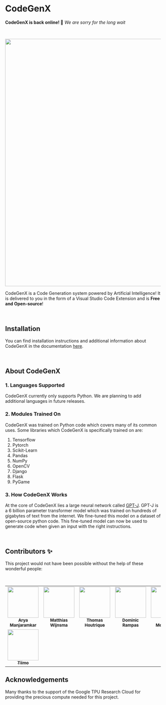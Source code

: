 # CodeGenX

**CodeGenX is back online! 🎉**
_We are sorry for the long wait_

<br/>

<!-- <img src="assets/hero-image.png" alt="CodeGenX Logo"> -->

<p align="center">
<img src="CodeGenX_demo.gif" width="800"/>
</p>

CodeGenX is a Code Generation system powered by Artificial Intelligence! It is delivered to you in the form of a Visual Studio Code Extension and is **Free and Open-source**! 

<br/>

## Installation

You can find installation instructions and additional information about CodeGenX in the documentation [here](https://docs.deepgenx.com).

<br/>

## About CodeGenX

### 1. Languages Supported

CodeGenX currently only supports Python. We are planning to add additional languages in future releases.

### 2. Modules Trained On

CodeGenX was trained on Python code which covers many of its common uses. Some libraries which CodeGenX is specifically trained on are:

1. Tensorflow
2. Pytorch
3. Scikit-Learn
4. Pandas
5. NumPy
6. OpenCV
7. Django
8. Flask
9. PyGame

### 3. How CodeGenX Works

At the core of CodeGenX lies a large neural network called [GPT-J](https://github.com/kingoflolz/mesh-transformer-jax). GPT-J is a 6 billion parameter transformer model which was trained on hundreds of gigabytes of text from the internet. We fine-tuned this model on a dataset of open-source python code. This fine-tuned model can now be used to generate code when given an input with the right instructions.

<br/>

## Contributors ✨

This project would not have been possible without the help of these wonderful people:

<br/>

<table>
  <tr>
    <td align="center"><a href="https://github.com/Aryagm"><img src="https://avatars.githubusercontent.com/u/80019072?v=4" width="100px;" alt=""/><br /><sub><b>Arya Manjaramkar</b></sub></a></td>
    <td align="center"><a href="https://github.com/Matthias1590"><img src="https://avatars.githubusercontent.com/u/48327140?v=4" width="100px;" alt=""/><br /><sub><b>Matthias Wijnsma</b></sub></a><br /></td>
    <td align="center"><a href="https://github.com/ThomasHoutrique"><img src="https://avatars.githubusercontent.com/u/30757539?v=4" width="100px;" alt=""/><br /><sub><b>Thomas Houtrique</b></sub></a><br /></td>
    <td align="center"><a href="https://github.com/dome272"><img src="https://avatars.githubusercontent.com/u/61938694?v=4" width="100px;" alt=""/><br /><sub><b>Dominic Rampas</b></sub></td>
    <td align="center"><a href="https://github.com/LelouBil"><img src="https://avatars.githubusercontent.com/u/13931833?v=4" width="100px;" alt=""/><br /><sub><b>Bilel Medimegh</b></sub></td>
    <td align="center"><a href="https://github.com/orgs/DeepGenX/people/josh-hills"><img src="https://avatars.githubusercontent.com/u/57681652?v=4" width="100px;" alt=""/><br /><sub><b>Josh Hills</b></sub></td>
    <td align="center"><a href="https://github.com/Simplyalex99"><img src="https://avatars.githubusercontent.com/u/42325851?v=4" width="100px;" alt=""/><br /><sub><b>Alex</b></sub></td>
  </tr>
  <tr>
    <td align="center"><a href="https://github.com/timothebot"><img src="https://avatars.githubusercontent.com/u/65387160?v=4" width="100px;" alt=""/><br /><sub><b>Tiimo</b></sub></td>
  </tr>
</table>

## Acknowledgements

Many thanks to the support of the Google TPU Research Cloud for providing the precious compute needed for this project.
